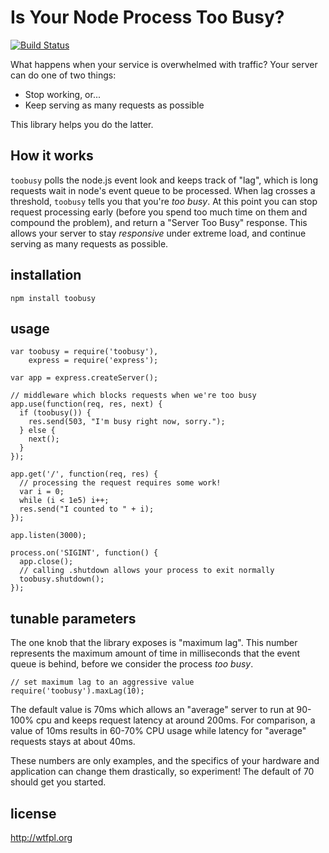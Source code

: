 # Is Your Node Process Too Busy?

[![Build Status](https://secure.travis-ci.org/lloyd/node-toobusy.png)](http://travis-ci.org/lloyd/node-toobusy)

What happens when your service is overwhelmed with traffic?  Your
server can do one of two things:

  * Stop working, or...
  * Keep serving as many requests as possible

This library helps you do the latter.

## How it works

`toobusy` polls the node.js event look and keeps track of "lag", which is long requests wait in node's event queue to be processed.
When lag crosses a threshold, `toobusy` tells you that you're *too busy*.
At this point you can stop request processing early (before you spend too much time on them and compound the problem), and return a "Server Too Busy" response.
This allows your server to stay *responsive* under extreme load, and continue serving as many requests as possible.

## installation

    npm install toobusy

## usage

    var toobusy = require('toobusy'),
        express = require('express');
    
    var app = express.createServer();
    
    // middleware which blocks requests when we're too busy
    app.use(function(req, res, next) {
      if (toobusy()) {
        res.send(503, "I'm busy right now, sorry.");
      } else {
        next();
      } 
    });
    
    app.get('/', function(req, res) {
      // processing the request requires some work!
      var i = 0;
      while (i < 1e5) i++;
      res.send("I counted to " + i);
    });
    
    app.listen(3000);
    
    process.on('SIGINT', function() {
      app.close();
      // calling .shutdown allows your process to exit normally
      toobusy.shutdown();
    });

## tunable parameters

The one knob that the library exposes is "maximum lag".  This number represents the maximum amount of time in milliseconds that the event queue is behind, before we consider the process *too busy*.

    // set maximum lag to an aggressive value
    require('toobusy').maxLag(10);

The default value is 70ms which allows an "average" server to run at 90-100% cpu and keeps request latency at around 200ms.
For comparison, a value of 10ms results in 60-70% CPU usage while latency for "average" requests stays at about 40ms.

These numbers are only examples, and the specifics of your hardware and application can change them drastically, so experiment!  The default of 70 should get you started.

## license

http://wtfpl.org
